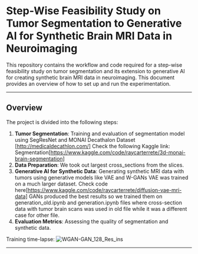 # Step-Wise Feasibility Study on Tumor Segmentation to Generative AI for Synthetic Brain MRI Data in Neuroimaging

This repository contains the workflow and code required for a step-wise feasibility study on tumor segmentation and its extension to generative AI for creating synthetic brain MRI data in neuroimaging. This document provides an overview of how to set up and run the experimentation.

---

## Overview

The project is divided into the following steps:  
1. **Tumor Segmentation**: Training and evaluation of segmentation model using SegResNet and MONAI Decathalon Dataset [http://medicaldecathlon.com/]
Check the following Kaggle link: Segmentation[https://www.kaggle.com/code/raycarterrete/3d-monai-brain-segmentation]
2. **Data Preparation**: We took out largest cross_sections from the slices.  
3. **Generative AI for Synthetic Data**: Generating synthetic MRI data with tumors using generative models like VAE and W-GANs
VAE was trained on a much larger dataset. Check code here[https://www.kaggle.com/code/raycarterrete/diffusion-vae-mri-data]
GANs produced the best results so we trained them on generation_old.ipynb and generation.ipynb files where cross-section data with tumor brain scans was used in old file while it was a different case for other file.
4. **Evaluation Metrics**: Assessing the quality of segmentation and synthetic data.


Training time-lapse:
![WGAN-GAN_128_Res_ins](https://github.com/AmmarKhatri/CV-Project/blob/main/WGAN-GAN_128_Res_ins.gif)

---
